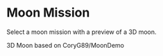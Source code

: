 # Moon Mission

Select a moon mission with a preview of a 3D moon.

3D Moon based on CoryG89/MoonDemo
